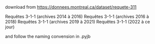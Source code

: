 download from https://donnees.montreal.ca/dataset/requete-311

Requêtes 3-1-1 (archives 2014 à 2016)
Requêtes 3-1-1 (archives 2016 à 2018)
Requêtes 3-1-1 (archives 2019 à 2021)
Requêtes 3-1-1 (2022 à ce jour)

and follow the naming convension in .pyjb
